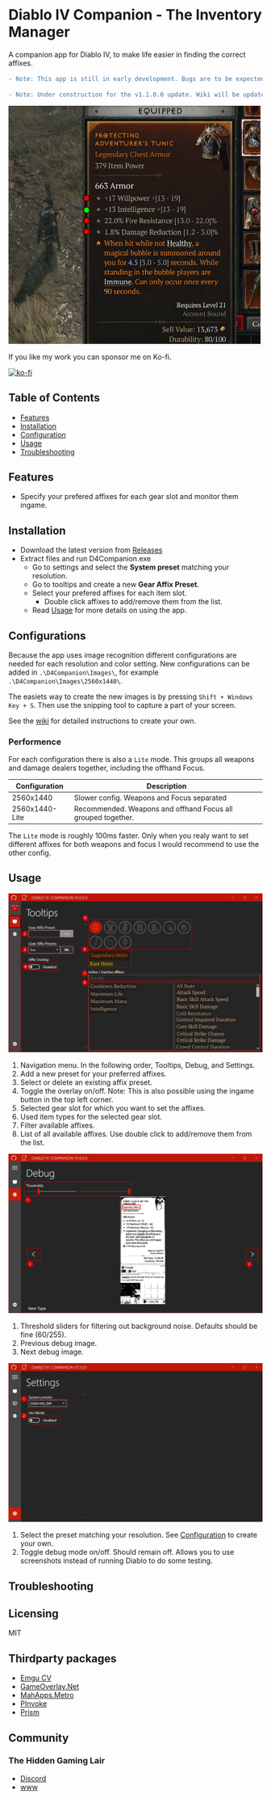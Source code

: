 # Diablo IV Companion - The Inventory Manager 

A companion app for Diablo IV, to make life easier in finding the correct affixes.

```diff
- Note: This app is still in early development. Bugs are to be expected. Suggestions and bug reports are welcome!
```

```diff
- Note: Under construction for the v1.1.0.0 update. Wiki will be updated later today.
```

<img src="./readme/readme-001.png" width="500">

If you like my work you can sponsor me on Ko-fi.

[![ko-fi](https://ko-fi.com/img/githubbutton_sm.svg)](https://ko-fi.com/H2H1H5GCR)

## Table of Contents

- [Features](https://github.com/josdemmers/Diablo4Companion#features)
- [Installation](https://github.com/josdemmers/Diablo4Companion#installation)
- [Configuration](https://github.com/josdemmers/Diablo4Companion#configuration)
- [Usage](https://github.com/josdemmers/Diablo4Companion#Usage)
- [Troubleshooting](https://github.com/josdemmers/Diablo4Companion#Troubleshooting)

## Features

- Specify your prefered affixes for each gear slot and monitor them ingame.

## Installation

- Download the latest version from [Releases](https://github.com/josdemmers/Diablo4Companion/releases)
- Extract files and run D4Companion.exe
  - Go to settings and select the **System preset** matching your resolution.
  - Go to tooltips and create a new **Gear Affix Preset**.
  - Select your prefered affixes for each item slot.
    - Double click affixes to add/remove them from the list.
  - Read [Usage](https://github.com/josdemmers/Diablo4Companion#Usage) for more details on using the app.

## Configurations

Because the app uses image recognition different configurations are needed for each resolution and color setting.
New configurations can be added in `.\D4Companion\Images\`, for example `.\D4Companion\Images\2560x1440\`.

The easiets way to create the new images is by pressing `Shift + Windows Key + S`. Then use the snipping tool to capture a part of your screen.

See the [wiki](https://github.com/josdemmers/Diablo4Companion/wiki/How-to-create-a-new-System-Preset) for detailed instructions to create your own.

### Performence

For each configuration there is also a `Lite` mode. This groups all weapons and damage dealers together, including the offhand Focus.

| Configuration | Description |
| ------------- | ----------- |
| 2560x1440 | Slower config. Weapons and Focus separated |
| 2560x1440-Lite | Recommended. Weapons and offhand Focus all grouped together. |

The `Lite` mode is roughly 100ms faster. Only when you realy want to set different affixes for both weapons and focus I would recommend to use the other config.

## Usage

![Usage-1](./readme/readme-usage-001.png)

1. Navigation menu. In the following order, Tooltips, Debug, and Settings.
2. Add a new preset for your preferred affixes.
3. Select or delete an existing affix preset.
4. Toggle the overlay on/off. Note: This is also possible using the ingame button in the top left corner.
5. Selected gear slot for which you want to set the affixes.
6. Used item types for the selected gear slot.
7. Filter available affixes.
8. List of all available affixes. Use double click to add/remove them from the list.

![Usage-2](./readme/readme-usage-002.png)

1. Threshold sliders for filtering out background noise. Defaults should be fine (60/255).
2. Previous debug image.
3. Next debug image.

![Usage-3](./readme/readme-usage-003.png)

1. Select the preset matching your resolution. See [Configuration](https://github.com/josdemmers/Diablo4Companion#configuration) to create your own.
2. Toggle debug mode on/off. Should remain off. Allows you to use screenshots instead of running Diablo to do some testing.

## Troubleshooting

## Licensing

MIT

## Thirdparty packages

- [Emgu CV](https://www.emgu.com/wiki/index.php/Main_Page)
- [GameOverlay.Net](https://github.com/michel-pi/GameOverlay.Net)
- [MahApps.Metro](https://github.com/MahApps/MahApps.Metro)
- [PInvoke](https://github.com/dotnet/pinvoke)
- [Prism](https://github.com/PrismLibrary/Prism)

## Community

### The Hidden Gaming Lair

- [Discord](https://discord.gg/NTZu8Px)
- [www](https://www.th.gl/)

